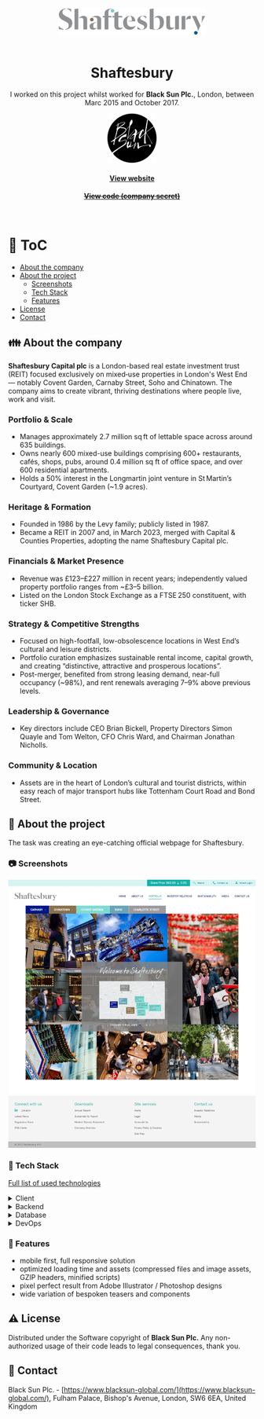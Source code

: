 <div align="center"> 
  <img src="assets/shaftesbury_logo.svg" alt="Shaftesbury" width="300"  />
</div>
<br />

<div align="center">
  
  <h1>Shaftesbury</h1>

  <p>
    I worked on this project whilst worked for <strong>Black Sun Plc.</strong>, London, between Marc 2015 and October 2017.
  </p>
  
  <p>
    <img src="assets/blacksun.png" alt="Logo of Black Sun Plc." width="100" height="auto" />
  </p>

  <h4>
    <a href="https://www.shaftesbury.co.uk/"  target="_blank">View website</a>
  </h4>

  <h4>
    <a href="#" title="Sorry, it's company secret"  target="_blank"><s>View code (company secret)</s></a>
  </h4>
</div>

<br />

<!-- Table of Contents -->

# :notebook_with_decorative_cover: ToC

- [About the company](#family-about-the-company)
- [About the project](#star2-about-the-project)
  - [Screenshots](#camera-screenshots)
  - [Tech Stack](#space_invader-tech-stack)
  - [Features](#dart-features)
- [License](#warning-license)
- [Contact](#handshake-contact)

<!-- About the company -->

## :family: About the company

 <p>
    <strong>Shaftesbury Capital plc</strong> is a London-based real estate investment trust (REIT) focused exclusively on mixed‑use properties in London's West End — notably Covent Garden, Carnaby Street, Soho and Chinatown. The company aims to create vibrant, thriving destinations where people live, work and visit.
  </p>

  <h3>Portfolio & Scale</h3>
  <ul>
    <li>Manages approximately 2.7 million sq ft of lettable space across around 635 buildings.</li>
    <li>Owns nearly 600 mixed-use buildings comprising 600+ restaurants, cafés, shops, pubs, around 0.4 million sq ft of office space, and over 600 residential apartments.</li>
    <li>Holds a 50% interest in the Longmartin joint venture in St Martin’s Courtyard, Covent Garden (~1.9 acres).</li>
  </ul>

  <h3>Heritage & Formation</h3>
  <ul>
    <li>Founded in 1986 by the Levy family; publicly listed in 1987.</li>
    <li>Became a REIT in 2007 and, in March 2023, merged with Capital & Counties Properties, adopting the name Shaftesbury Capital plc.</li>
  </ul>

  <h3>Financials & Market Presence</h3>
  <ul>
    <li>Revenue was £123–£227 million in recent years; independently valued property portfolio ranges from ~£3–5 billion.</li>
    <li>Listed on the London Stock Exchange as a FTSE 250 constituent, with ticker SHB.</li>
  </ul>

  <h3>Strategy & Competitive Strengths</h3>
  <ul>
    <li>Focused on high-footfall, low-obsolescence locations in West End’s cultural and leisure districts.</li>
    <li>Portfolio curation emphasizes sustainable rental income, capital growth, and creating “distinctive, attractive and prosperous locations”.</li>
    <li>Post-merger, benefited from strong leasing demand, near-full occupancy (~98%), and rent renewals averaging 7–9% above previous levels.</li>
  </ul>

  <h3>Leadership & Governance</h3>
  <ul>
    <li>Key directors include CEO Brian Bickell, Property Directors Simon Quayle and Tom Welton, CFO Chris Ward, and Chairman Jonathan Nicholls.</li>
  </ul>

  <h3>Community & Location</h3>
  <ul>
    <li>Assets are in the heart of London’s cultural and tourist districts, within easy reach of major transport hubs like Tottenham Court Road and Bond Street.</li>
  </ul>

<!-- About the project -->

## :star2: About the project

<p>The task was creating an eye-catching official webpage for Shaftesbury.</p>

<!-- Screenshots -->

### :camera: Screenshots

<div align="center"> 
  <img src="assets/shaftesbury.jpg" alt="screenshot" />
</div>

<!-- TechStack -->

### :space_invader: Tech Stack

<p><a href="https://builtwith.com/?https%3a%2f%2fwww.shaftesbury.co.uk%2f">Full list of used technologies</a></p>

<details>
  <summary>Client</summary>
  <ul>
    <li><a href="https://www.w3schools.com/html/html5_semantic_elements.asp" target="_blank">Semantic HTML5</a></li>
    <li><a href="https://www.w3schools.com/css/"  target="_blank">CSS3</a></li>
    <li><a href="https://business.adobe.com/products/experience-manager/adobe-experience-manager.html"  target="_blank">AEM</a></li>
    <li><a href="https://developer.mozilla.org/en-US/docs/Web/JavaScript"  target="_blank">JavaScript</a></li>
    <li><a href="https://jquery.com/"  target="_blank">JQuery</a></li>
    <li><a href="https://gsap.com/">Greensock</a></li>
    <li><a href="https://www.ibm.com/think/topics/rest-apis"  target="_blank">RestAPI</a></li>
    <li><a href="https://www.json.org/">JSON</a></li>
    <li><a href="https://developer.mozilla.org/en-US/docs/Web/XML/Guides/XML_introduction"  target="_blank">XML</a></li>
  </ul>
</details>

<details>
  <summary>Backend</summary>
  <ul>
    <li><a href="#"  target="_blank">Java</a></li>
    <li><a href="https://jade.tilab.com/">Jade</a></li>
    <li><a href="https://docs.oracle.com/cd/E13218_01/wlp/docs70/jsp/templats.htm"  target="_blank">JSP templates</a></li>
  </ul>
</details>

<details>
<summary>Database</summary>
  <ul>
    <li><a href="https://www.mysql.com/">MySQL</a></li>
  </ul>
</details>

<details>
<summary>DevOps</summary>
  <ul>
    <li><a href="https://tortoisesvn.net/">Tortuise SVN</a></li>
    <li><a href="https://www.eclipse.org/topics/ide/">Eclipse</a></li>
    <li><a href="https://www.jslint.com/">JS Lint</a></li>
    <li><a href="https://www.atlassian.com/software/jira">JIRA</a></li>
    <li><a href="https://www.browserstack.com/">BrowserStack</a></li>
    <li><a href="https://github.com/">GitHub</a></li>
    <li><a href="https://en.wikipedia.org/wiki/Agile_software_development">Agile software development</a></li>
  </ul>
</details>

<!-- Features -->

### :dart: Features

- mobile first, full responsive solution
- optimized loading time and assets (compressed files and image assets, GZIP headers, minified scripts)
- pixel perfect result from Adobe Illustrator / Photoshop designs
- wide variation of bespoken teasers and components

<!-- License -->

## :warning: License

Distributed under the Software copyright of <strong>Black Sun Plc.</strong> Any non-authorized usage of their code leads to legal consequences, thank you.

<!-- Contact -->

## :handshake: Contact

Black Sun Plc. - [https://www.blacksun-global.com/](https://www.blacksun-global.com/), Fulham Palace, Bishop's Avenue, London, SW6 6EA, United Kingdom
